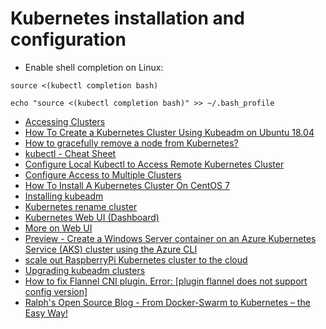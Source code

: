 # Kubernetes installation and configuration

- Enable shell  completion on Linux:

```source <(kubectl completion bash)```

```echo "source <(kubectl completion bash)" >> ~/.bash_profile```

- [Accessing Clusters](https://kubernetes.io/docs/tasks/access-application-cluster/access-cluster/)
- [How To Create a Kubernetes Cluster Using Kubeadm on Ubuntu 18.04](https://www.digitalocean.com/community/tutorials/how-to-create-a-kubernetes-cluster-using-kubeadm-on-ubuntu-18-04)
- [How to gracefully remove a node from Kubernetes?](https://stackoverflow.com/questions/35757620/how-to-gracefully-remove-a-node-from-kubernetes)
- [kubectl - Cheat Sheet](https://kubernetes.io/docs/reference/kubectl/cheatsheet/)
- [Configure Local Kubectl to Access Remote Kubernetes Cluster](https://medium.com/@raj10x/configure-local-kubectl-to-access-remote-kubernetes-cluster-ee78feff2d6d)
- [Configure Access to Multiple Clusters](https://kubernetes.io/docs/tasks/access-application-cluster/configure-access-multiple-clusters/)
- [How To Install A Kubernetes Cluster On CentOS 7](https://phoenixnap.com/kb/how-to-install-kubernetes-on-centos)
- [Installing kubeadm](https://kubernetes.io/docs/setup/production-environment/tools/kubeadm/install-kubeadm/)
- [Kubernetes rename cluster](https://serverfault.com/questions/1001257/kubernetes-rename-cluster)
- [Kubernetes Web UI (Dashboard)](https://kubernetes.io/docs/tasks/access-application-cluster/web-ui-dashboard/)
- [More on Web UI](https://github.com/kubernetes/dashboard/blob/master/docs/user/access-control/creating-sample-user.md)
- [Preview - Create a Windows Server container on an Azure Kubernetes Service (AKS) cluster using the Azure CLI](https://docs.microsoft.com/en-us/azure/aks/windows-container-cli)
- [scale out RaspberryPi Kubernetes cluster to the cloud](https://blog.nativecloud.dev/scale-out-your-raspberry-pi-k3s-cluster-to-the-cloud/)
- [Upgrading kubeadm clusters](https://v1-16.docs.kubernetes.io/docs/tasks/administer-cluster/kubeadm/kubeadm-upgrade/)
- [How to fix Flannel CNI plugin. Error: [plugin flannel does not support config version]](https://stackoverflow.com/questions/58037620/how-to-fix-flannel-cni-plugin-error-plugin-flannel-does-not-support-config-ve)
- [Ralph's Open Source Blog - From Docker-Swarm to Kubernetes – the Easy Way!](https://ralph.blog.imixs.com/2019/11/17/from-docker-swarm-to-kubernetes-in-the-easy-way/)
